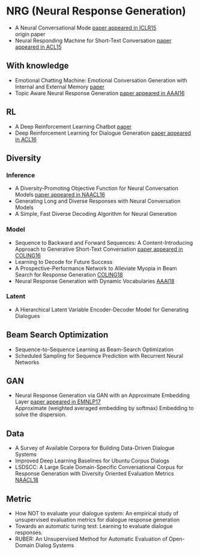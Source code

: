 # NRG (Neural Response Generation)

- A Neural Conversational Mode [paper appeared in ICLR15](https://arxiv.org/pdf/1506.05869v1.pdf)  
origin paper
- Neural Responding Machine for Short-Text Conversation [paper appeared in ACL15](https://arxiv.org/pdf/1503.02364.pdf)

## With knowledge
- Emotional Chatting Machine: Emotional Conversation Generation with Internal and External Memory [paper](https://arxiv.org/pdf/1704.01074.pdf)
- Topic Aware Neural Response Generation [paper appeared in AAAI16](https://arxiv.org/pdf/1606.08340.pdf)

## RL
- A Deep Reinforcement Learning Chatbot [paper](https://arxiv.org/pdf/1709.02349.pdf)
- Deep Reinforcement Learning for Dialogue Generation [paper appeared in ACL16](https://arxiv.org/pdf/1606.01541.pdf)

## Diversity
### Inference
- A Diversity-Promoting Objective Function for Neural Conversation Models [paper appeared in NAACL16](https://arxiv.org/pdf/1510.03055v2.pdf)
- Generating Long and Diverse Responses with Neural Conversation Models
- A Simple, Fast Diverse Decoding Algorithm for Neural Generation
### Model
- Sequence to Backward and Forward Sequences: A Content-Introducing Approach to Generative Short-Text Conversation [paper appeared in COLING16](https://arxiv.org/pdf/1607.00970.pdf)
- Learning to Decode for Future Success
- A Prospective-Performance Network to Alleviate Myopia in Beam Search for Response Generation [COLING18](http://www.aclweb.org/anthology/C18-1306)
- Neural Response Generation with Dynamic Vocabularies [AAAI18](https://arxiv.org/pdf/1711.11191.pdf)
### Latent
- A Hierarchical Latent Variable Encoder-Decoder Model for Generating Dialogues

## Beam Search Optimization 
- Sequence-to-Sequence Learning as Beam-Search Optimization
- Scheduled Sampling for Sequence Prediction with Recurrent Neural Networks

## GAN
- Neural Response Generation via GAN with an Approximate Embedding Layer [paper appeared in EMNLP17](http://www.aclweb.org/anthology/D/D17/D17-1066.pdf)  
Approximate (weighted averaged embedding by softmax) Embedding to solve the dispersion.

## Data
- A Survey of Available Corpora for Building Data-Driven Dialogue Systems
- Improved Deep Learning Baselines for Ubuntu Corpus Dialogs
- LSDSCC: A Large Scale Domain-Specific Conversational Corpus for Response Generation with Diversity Oriented Evaluation Metrics [NAACL18](http://www.aclweb.org/anthology/N18-1188)

## Metric
- How NOT to evaluate your dialogue system: An empirical study of unsupervised evaluation metrics for dialogue response generation
- Towards an automatic turing test: Learning to evaluate dialogue responses.
- RUBER: An Unsupervised Method for Automatic Evaluation of Open-Domain Dialog Systems
